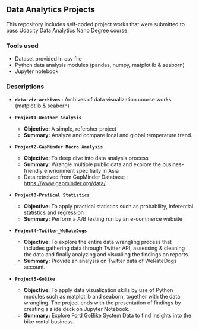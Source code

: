 ## Data Analytics Projects

This repository includes self-coded project works that were submitted to pass Udacity Data Analytics Nano Degree course.

### Tools used

- Dataset provided in csv file 
- Python data analysis modules (pandas, numpy, matplotlib & seaborn)
- Jupyter notebook

### Descriptions

- **`data-viz-archives`** : Archives of data visualization course works (matplotlib & seaborn)


- **`Project1-Weather Analysis`**

	- **Objective:** A simple, refersher project
	- **Summary:** Analyze and compare local and global temperature trend.


- **`Project2-GapMinder Macro Analysis`**

	- **Objective:** To deep dive into data analysis process
	- **Summary:** Wrangle multiple public data and explore the busines-friendly envrionment specifially in Asia
	- Data retreived from GapMinder Database : https://www.gapminder.org/data/


- **`Project3-Pratical Statistics`**

	- **Objective:** To apply practical statistics such as probability, inferential statistics and regression
	- **Summary:** Perform a A/B testing run by an e-commerce website

- **`Project4-Twitter_WeRateDogs`**

	- **Objective:** To explore the entire data wrangling process that includes gathering data through Twitter API, assessing & cleaning the data and finally analyzing and visualiing the findings on reports.  
	- **Summary:** Provide an analysis on Twitter data of WeRateDogs account.

- **`Project5-GoBike`** 
	- **Objective:** To apply data visualization skills by use of Python modules such as matplotlib and seaborn, together with the data wrangling. The project ends with the presentation of findings by creating a slide deck on Jupyter Notebook.
	- **Summary:** Explore Ford GoBike System Data to find insights into the bike rental business. 




